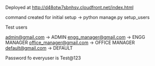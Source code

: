 Deployed at http://d48otw7sbnhsv.cloudfront.net/index.html


command created for initial setup -> python manage.py setup_users

Test users

admin@gmail.com -> ADMIN
engg_manager@gmail.com -> ENGG MANAGER
office_manager@gmail.com -> OFFICE MANAGER
default@gmail.com -> DEFAULT

Password fo everyuser is Test@123
